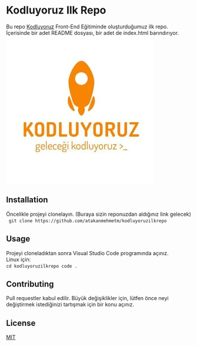 # Kodluyoruz Ilk Repo 
Bu repo [Kodluyoruz](https://www.kodluyoruz.org/) Front-End Eğitiminde oluşturduğumuz ilk repo. İçerisinde bir adet README dosyası, bir adet de index.html barındırıyor.
![](https://raw.githubusercontent.com/Kodluyoruz/taskforce/git/git/markdown-nedir-nasil-kullaniriz-/figures/kodluyoruz_logo.jpg)
## Installation  
Öncelikle projeyi clonelayın. (Buraya sizin reponuzdan aldığınız link gelecek)  
  ` git clone https://github.com/atakanmehmetm/kodluyoruzilkrepo`
## Usage  
Projeyi cloneladıktan sonra Visual Studio Code programında açınız.  
Linux için:  
  `cd kodluyoruzilkrepo
code .`
## Contributing
Pull requestler kabul edilir. Büyük değişiklikler için, lütfen önce neyi değiştirmek istediğinizi tartışmak için bir konu açınız.
## License
[MIT](https://choosealicense.com/licenses/mit/)





